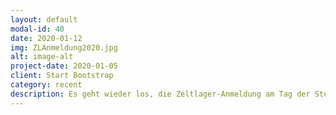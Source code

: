 ```yaml
---
layout: default
modal-id: 40
date: 2020-01-12
img: ZLAnmeldung2020.jpg
alt: image-alt
project-date: 2020-01-05
client: Start Bootstrap
category: recent
description: Es geht wieder los, die Zeltlager-Anmeldung am Tag der Sternsinger-Aktion setzt den Startschuss für das Zeltlager Jahr 2020! Bei leckeren Waffeln haben sich die ersten Kinder für das Lager angemeldet. Noch sind Plätze frei, bei Interesse melden Sie sich gerne über unsere Kontaktseite oder sprechen uns in den Gruppenstunden an. Hier ist der <a target="_blank" href="/dokumente/zl-flyer/zl-flyer_2020.pdf">Flyer</a> für das diesjährige Lager. 
---
```

